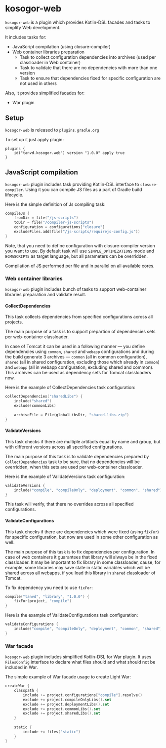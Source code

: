 # kosogor-web

`kosogor-web` is a plugin which provides Kotlin-DSL facades and tasks to simplify Web development.

It includes tasks for:
* JavaScript compilation (using closure-compiler)
* Web container libraries preparation 
    * Task to collect configuration dependencies into archives (used per classloader in Web container)
    * Task to validate that there are no dependencies with more than one version
    * Task to ensure that dependencies fixed for specific configuration are not used in others

Also, it provides simplified facades for:
* War plugin

## Setup

`kosogor-web` is released to `plugins.gradle.org`

To set up it just apply plugin: 

```
plugins {
    id("tanvd.kosogor.web") version "1.0.0" apply true
}
```
## JavaScript compilation

`kosogor-web` plugin includes task providing Kotlin-DSL interface to `closure-compiler`. 
Using it you can compile JS files as a part of Gradle build lifecycle.

Here is the simple definition of Js compiling task: 

```kotlin
compileJs {
    fromDir = file("/js-scripts")
    toDir = file("/compiler-js-scripts")
    configuration = configurations["closure"]
    excludeFiles.add(file("/js-scripts/requirejs-config.js"))
}
```

Note, that you need to define configuration with closure-compiler version you want to use. By default task will use 
`SIMPLE_OPTIMIZATIONS` mode and `ECMASCRIPT5` as target language, but all parameters can be overridden.

Compilation of JS performed per file and in parallel on all available cores.

### Web container libraries

`kosogor-web` plugin includes bunch of tasks to support web-container libraries preparation and validate
result. 

#### CollectDependencies

This task collects dependencies from specified configurations across all projects.

The main purpose of a task is to support prepartion of dependencies sets per web-container classloader. 

In case of Tomcat it can be used in a following manner &mdash; you define dependencies using `common`, `shared` and `webapp` configurations and during the build generate 3 archives &mdash; `common` (all in common configuration), `shared` (all in shared configuration, excluding those which already in `common`) and `webapp` (all in webapp configuration, excluding shared and common). This archives can be used as dependency sets for Tomcat classloaders now.

Here is the example of CollectDependencies task configuration: 
```kotlin
collectDependencies("sharedLibs") {
    include("shared")
    exclude(commonLibs)
   
    archiveFile = File(globalLibsDir, "shared-libs.zip")
}
```

#### ValidateVersions

This task checks if there are multiple artifacts equal by name and group, but with different versions across all specified configurations.

The main purpose of this task is to validate dependencies prepared by `CollectDependencies` task  to be sure, that no dependencies will be overridden, when this sets are used per web-container classloader.

Here is the example of ValidateVersions task configuration:

```kotlin
validateVersions {
    include("compile", "compileOnly", "deployment", "common", "shared")
}
```

This task will verify, that there no overrides across all specified configurations.

#### ValidateConfigurations

This task checks if there are dependencies which were fixed (using `fixFor`) for specific configuration, but now are used in some other 
configuration as well.

The main purpose of this task is to fix dependencies per configuration. In case of web containers it guarantees that library will 
always be in the fixed classloader. It may be important to fix library in some classloader, cause, for example, some libraries may
save state in static variables which will be shared across all webapps, if you load this library in `shared` classloader of Tomcat.

To fix dependency you need to use `fixFor`:

```kotlin
compile("tanvd", "library", "1.0.0") {
    fixFor(project, "compile")
}
```

Here is the example of ValidateConfigurations task configuration: 

```kotlin
validateConfigurations {
    include("compile", "compileOnly", "deployment", "common", "shared")
}
```

### War facade

`kosogor-web` plugin includes simplified Kotlin-DSL for War plugin. It uses `FilesConfig` interface to declare what files 
should and what should not be included in War.

The simple example of War facade usage to create Light War:

```kotlin
createWar {
    classpath {
        include += project.configurations["compile"].resolve()
        exclude += project.compileOnlyLibs().set
        exclude += project.deploymentLibs().set
        exclude += project.commonLibs().set
        exclude += project.sharedLibs().set
    }
    
    static {
        include += files("static")
    }
}
```
